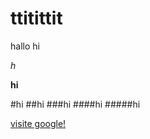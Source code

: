 # ttitittit
hallo
hi

_h_

**hi**


#hi
##hi
###hi
####hi
#####hi

[visite google!](www.google.com)
